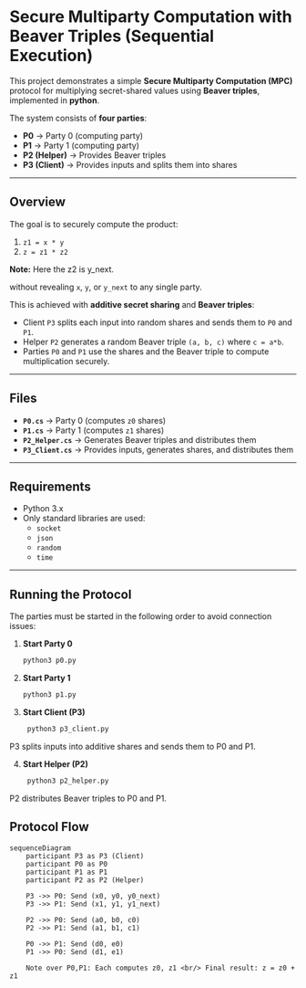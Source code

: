 # Secure Multiparty Computation with Beaver Triples (Sequential Execution)

This project demonstrates a simple **Secure Multiparty Computation (MPC)** protocol for multiplying secret-shared values using **Beaver triples**, implemented in **python**.

The system consists of **four parties**:

- **P0** → Party 0 (computing party)  
- **P1** → Party 1 (computing party)  
- **P2 (Helper)** → Provides Beaver triples  
- **P3 (Client)** → Provides inputs and splits them into shares  

---

## Overview

The goal is to securely compute the product:

1. `z1 = x * y`  
2. `z = z1 * z2`  

**Note:** Here the z2 is y_next.

without revealing `x`, `y`, or `y_next` to any single party.  

This is achieved with **additive secret sharing** and **Beaver triples**:

- Client `P3` splits each input into random shares and sends them to `P0` and `P1`.  
- Helper `P2` generates a random Beaver triple `(a, b, c)` where `c = a*b`.  
- Parties `P0` and `P1` use the shares and the Beaver triple to compute multiplication securely.  

---


## Files

- **`P0.cs`** → Party 0 (computes `z0` shares)  
- **`P1.cs`** → Party 1 (computes `z1` shares)  
- **`P2_Helper.cs`** → Generates Beaver triples and distributes them  
- **`P3_Client.cs`** → Provides inputs, generates shares, and distributes them  

---
## Requirements

- Python 3.x  
- Only standard libraries are used:  
  - `socket`  
  - `json`  
  - `random`  
  - `time`
 
---
## Running the Protocol

The parties must be started in the following order to avoid connection issues:  

1. **Start Party 0**  
   ```bash
   python3 p0.py
2. **Start Party 1**
   ```bash
   python3 p1.py

3. **Start Client (P3)**
   ```bash
    python3 p3_client.py
P3 splits inputs into additive shares and sends them to P0 and P1.

4. **Start Helper (P2)**
   ```bash
    python3 p2_helper.py

P2 distributes Beaver triples to P0 and P1.
   
## Protocol Flow

```mermaid
sequenceDiagram
    participant P3 as P3 (Client)
    participant P0 as P0
    participant P1 as P1
    participant P2 as P2 (Helper)

    P3 ->> P0: Send (x0, y0, y0_next)
    P3 ->> P1: Send (x1, y1, y1_next)

    P2 ->> P0: Send (a0, b0, c0)
    P2 ->> P1: Send (a1, b1, c1)

    P0 ->> P1: Send (d0, e0)
    P1 ->> P0: Send (d1, e1)

    Note over P0,P1: Each computes z0, z1 <br/> Final result: z = z0 + z1
